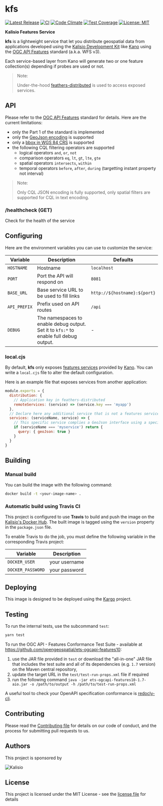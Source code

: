 # kfs

[![Latest Release](https://img.shields.io/github/v/tag/kalisio/kfs?sort=semver&label=latest)](https://github.com/kalisio/kfs/releases)
[![CI](https://github.com/kalisio/kfs/actions/workflows/main.yaml/badge.svg)](https://github.com/kalisio/kfs/actions/workflows/main.yaml)
[![Code Climate](https://codeclimate.com/github/kalisio/kfs/badges/gpa.svg)](https://codeclimate.com/github/kalisio/kfs)
[![Test Coverage](https://codeclimate.com/github/kalisio/kfs/badges/coverage.svg)](https://codeclimate.com/github/kalisio/kfs/coverage)
[![License: MIT](https://img.shields.io/badge/License-MIT-yellow.svg)](https://opensource.org/licenses/MIT)

**Kalisio Features Service**

**kfs** is a lightweight service that let you distribute geospatial data from applications developed using the [Kalisio Development Kit](KDK) like [Kano](https://kalisio.github.io/kano/) using the [OGC API Features](https://ogcapi.ogc.org/features/) standard (a.k.a. WFS v3). 

Each service-based layer from Kano will generate two or one feature collection(s) depending if probes are used or not.

> Note:
> 
> Under-the-hood [feathers-distributed](https://github.com/kalisio/feathers-distributed) is used to access exposed services.

## API

Please refer to the [OGC API Features](https://ogcapi.ogc.org/features/) standard for details. Here are the current limitations:
* only the Part 1 of the standard is implemented
* only the [GeoJson encoding](https://docs.opengeospatial.org/is/17-069r4/17-069r4.html#_requirements_class_geojson) is supported
* only a [bbox in WGS 84 CRS](https://docs.ogc.org/is/17-069r4/17-069r4.html#_parameter_bbox) is supported
* the following CQL filtering operators are supported
  * logical operators `and`, `or`, `not`
  * comparison operators `eq`, `lt`, `gt`, `lte`, `gte`
  * spatial operators `intersects`, `within`
  * temporal operators `before`, `after`, `during` (targetting instant property not interval)

> Note:
> 
> Only CQL JSON encoding is fully supported, only spatial filters are supported for CQL in text encoding.

### /healthcheck (GET)

Check for the health of the service

## Configuring

Here are the environment variables you can use to customize the service:

| Variable  | Description | Defaults |
|-----------| ------------| ------------|
| `HOSTNAME` | Hostname | `localhost` |
| `PORT` | Port the API will respond on | `8081` |
| `BASE_URL` | Base service URL to be used to fill links | `http://${hostname}:${port}` |
| `API_PREFIX` | Prefix used on API routes | `/api`  |
| `DEBUG` | The namespaces to enable debug output. Set it to `kfs:*` to enable full debug output. |  - |

### local.cjs

By default, **kfs** only exposes [features services](https://kalisio.github.io/kdk/api/map/services.html#features-service) provided by [Kano](https://kalisio.github.io/kano/). You can write a `local.cjs` file to alter the default configuration.

Here is an example file that exposes services from another application:

```js
module.exports = {
  distribution: {
  	// Application key in feathers-distributed
    remoteServices: (service) => (service.key === 'myapp')
  },
  // Declare here any additional service that is not a features service but complies its GeoJson interface
  services: (serviceName, service) => {
  	// This specific service complies a GeoJson interface using a specific query parameters
    if (serviceName === 'myservice') return {
      query: { geoJson: true }
    }
  }
}
```

## Building

### Manual build 

You can build the image with the following command:

```bash
docker build -t <your-image-name> .
```

### Automatic build using Travis CI

This project is configured to use **Travis** to build and push the image on the [Kalisio's Docker Hub](https://hub.docker.com/u/kalisio/).
The built image is tagged using the `version` property in the `package.json` file.

To enable Travis to do the job, you must define the following variable in the corresponding Travis project:

| Variable  | Description |
|-----------| ------------|
| `DOCKER_USER` | your username |
| `DOCKER_PASSWORD` | your password |

## Deploying

This image is designed to be deployed using the [Kargo](https://kalisio.github.io/kargo/) project.

## Testing

To run the internal tests, use the subcommand `test`: 

```bash
yarn test
```

To run the OGC API - Features Conformance Test Suite - available at https://github.com/opengeospatial/ets-ogcapi-features10:
1) use the JAR file provided in `test` or download the "all-in-one" JAR file that includes the test suite and all of its dependencies (e.g. `1.7` version) on the Maven central repository,
2) update the target URL in the `test/test-run-props.xml` file if required
3) run the following command `java -jar ets-ogcapi-features10-1.7-aio.jar -o /path/to/output -h /path/to/test-run-props.xml`

A useful tool to check your OpenAPI specification conformance is [redocly-cli](https://github.com/Redocly/redocly-cli).

## Contributing

Please read the [Contributing file](./.github/CONTRIBUTING.md) for details on our code of conduct, and the process for submitting pull requests to us.

## Authors

This project is sponsored by 

![Kalisio](https://s3.eu-central-1.amazonaws.com/kalisioscope/kalisio/kalisio-logo-black-256x84.png)

## License

This project is licensed under the MIT License - see the [license file](./LICENSE.md) for details
